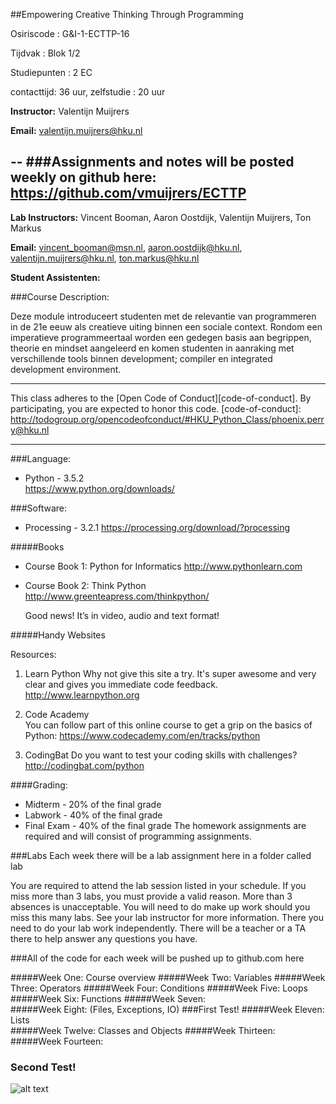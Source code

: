 
##Empowering Creative Thinking Through Programming

Osiriscode 		: G&I-1-ECTTP-16

Tijdvak 			: Blok 1/2	  

Studiepunten	: 2 EC	  

contacttijd: 36 uur, zelfstudie : 20 uur 

**Instructor:** Valentijn Muijrers

**Email:** valentijn.muijrers@hku.nl 

--
###Assignments and notes will be posted weekly on github here:
	https://github.com/vmuijrers/ECTTP 
--

**Lab Instructors:** Vincent Booman, Aaron Oostdijk, Valentijn Muijrers, Ton Markus 

**Email:** vincent_booman@msn.nl, aaron.oostdijk@hku.nl, valentijn.muijrers@hku.nl, ton.markus@hku.nl 

**Student Assistenten:**


###Course Description: 

Deze module introduceert studenten met de relevantie van programmeren in de 21e eeuw als creatieve uiting binnen een sociale context. Rondom een imperatieve programmeertaal worden een gedegen basis aan begrippen, theorie en mindset aangeleerd en komen studenten in aanraking met verschillende tools binnen development; compiler en integrated development environment.

---
This class adheres to the [Open Code of Conduct][code-of-conduct]. By participating, you are expected to honor this code.
[code-of-conduct]: http://todogroup.org/opencodeofconduct/#HKU_Python_Class/phoenix.perry@hku.nl

---

###Language: 
* Python - 3.5.2   
	https://www.python.org/downloads/
	
###Software:  

* Processing - 3.2.1 
	https://processing.org/download/?processing 

#####Books
* Course Book 1: Python for Informatics 
	http://www.pythonlearn.com 

* Course Book 2: Think Python 
	http://www.greenteapress.com/thinkpython/ 

	Good news! It’s in video, audio and text format! 

#####Handy Websites

Resources: 

1. Learn Python 
Why not give this site a try. It's super awesome and very clear and gives you immediate code feedback.
http://www.learnpython.org  

2. Code Academy  
You can follow part of this online course to get a grip on the basics of Python: 
https://www.codecademy.com/en/tracks/python

3. CodingBat
Do you want to test your coding skills with challenges?
http://codingbat.com/python

####Grading: 

* Midterm - 20% of the final grade 
* Labwork - 40% of the final grade 
* Final Exam - 40% of the final grade The homework assignments are required and will consist of programming assignments.

###Labs
Each week there will be a lab assignment here in a folder called lab

You are required to attend the lab session listed in your schedule. If you miss more than 3 labs, you must provide a valid reason. More than 3 absences is unacceptable. You will need to do make up work should you miss this many labs. See your lab instructor for more information. There you need to do your lab work independently. There will be a teacher or a TA there to help answer any questions you have. 

###All of the code for each week will be pushed up to github.com here 

#####Week One: Course overview
#####Week Two: Variables 
#####Week Three: Operators
#####Week Four: Conditions 
#####Week Five: Loops 
#####Week Six: Functions
#####Week Seven:    
#####Week Eight: (Files, Exceptions, IO)
###First Test!
#####Week Eleven: Lists   
#####Week Twelve: Classes and Objects
#####Week Thirteen:
#####Week Fourteen:
### Second Test!

![alt text](http://www.phoenixperry.com/cats/catLeaving.gif)  
